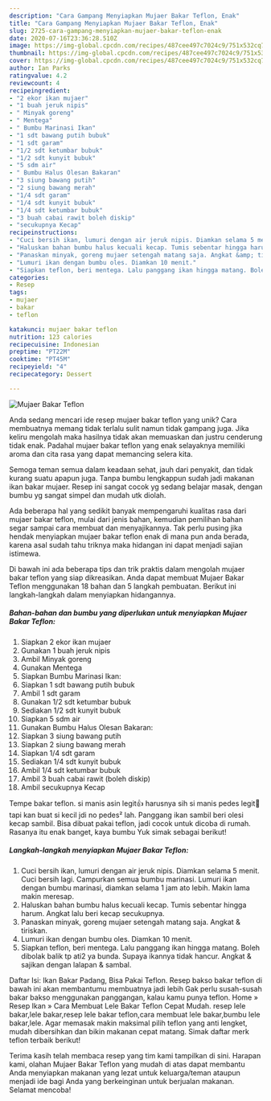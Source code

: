 ```yaml
---
description: "Cara Gampang Menyiapkan Mujaer Bakar Teflon, Enak"
title: "Cara Gampang Menyiapkan Mujaer Bakar Teflon, Enak"
slug: 2725-cara-gampang-menyiapkan-mujaer-bakar-teflon-enak
date: 2020-07-16T23:36:28.510Z
image: https://img-global.cpcdn.com/recipes/487cee497c7024c9/751x532cq70/mujaer-bakar-teflon-foto-resep-utama.jpg
thumbnail: https://img-global.cpcdn.com/recipes/487cee497c7024c9/751x532cq70/mujaer-bakar-teflon-foto-resep-utama.jpg
cover: https://img-global.cpcdn.com/recipes/487cee497c7024c9/751x532cq70/mujaer-bakar-teflon-foto-resep-utama.jpg
author: Ian Parks
ratingvalue: 4.2
reviewcount: 4
recipeingredient:
- "2 ekor ikan mujaer"
- "1 buah jeruk nipis"
- " Minyak goreng"
- " Mentega"
- " Bumbu Marinasi Ikan"
- "1 sdt bawang putih bubuk"
- "1 sdt garam"
- "1/2 sdt ketumbar bubuk"
- "1/2 sdt kunyit bubuk"
- "5 sdm air"
- " Bumbu Halus Olesan Bakaran"
- "3 siung bawang putih"
- "2 siung bawang merah"
- "1/4 sdt garam"
- "1/4 sdt kunyit bubuk"
- "1/4 sdt ketumbar bubuk"
- "3 buah cabai rawit boleh diskip"
- "secukupnya Kecap"
recipeinstructions:
- "Cuci bersih ikan, lumuri dengan air jeruk nipis. Diamkan selama 5 menit. Cuci bersih lagi. Campurkan semua bumbu marinasi. Lumuri ikan dengan bumbu marinasi, diamkan selama 1 jam ato lebih. Makin lama makin meresap."
- "Haluskan bahan bumbu halus kecuali kecap. Tumis sebentar hingga harum. Angkat lalu beri kecap secukupnya."
- "Panaskan minyak, goreng mujaer setengah matang saja. Angkat &amp; tiriskan."
- "Lumuri ikan dengan bumbu oles. Diamkan 10 menit."
- "Siapkan teflon, beri mentega. Lalu panggang ikan hingga matang. Boleh dibolak balik tp ati2 ya bunda. Supaya ikannya tidak hancur. Angkat &amp; sajikan dengan lalapan &amp; sambal."
categories:
- Resep
tags:
- mujaer
- bakar
- teflon

katakunci: mujaer bakar teflon 
nutrition: 123 calories
recipecuisine: Indonesian
preptime: "PT22M"
cooktime: "PT45M"
recipeyield: "4"
recipecategory: Dessert

---
```



![Mujaer Bakar Teflon](https://img-global.cpcdn.com/recipes/487cee497c7024c9/751x532cq70/mujaer-bakar-teflon-foto-resep-utama.jpg)

Anda sedang mencari ide resep mujaer bakar teflon yang unik? Cara membuatnya memang tidak terlalu sulit namun tidak gampang juga. Jika keliru mengolah maka hasilnya tidak akan memuaskan dan justru cenderung tidak enak. Padahal mujaer bakar teflon yang enak selayaknya memiliki aroma dan cita rasa yang dapat memancing selera kita.

Semoga teman semua dalam keadaan sehat, jauh dari penyakit, dan tidak kurang suatu apapun juga. Tanpa bumbu lengkappun sudah jadi makanan ikan bakar mujaer. Resep ini sangat cocok yg sedang belajar masak, dengan bumbu yg sangat simpel dan mudah utk diolah.

Ada beberapa hal yang sedikit banyak mempengaruhi kualitas rasa dari mujaer bakar teflon, mulai dari jenis bahan, kemudian pemilihan bahan segar sampai cara membuat dan menyajikannya. Tak perlu pusing jika hendak menyiapkan mujaer bakar teflon enak di mana pun anda berada, karena asal sudah tahu triknya maka hidangan ini dapat menjadi sajian istimewa.


Di bawah ini ada beberapa tips dan trik praktis dalam mengolah mujaer bakar teflon yang siap dikreasikan. Anda dapat membuat Mujaer Bakar Teflon menggunakan 18 bahan dan 5 langkah pembuatan. Berikut ini langkah-langkah dalam menyiapkan hidangannya.

<!--inarticleads1-->

##### Bahan-bahan dan bumbu yang diperlukan untuk menyiapkan Mujaer Bakar Teflon:

1. Siapkan 2 ekor ikan mujaer
1. Gunakan 1 buah jeruk nipis
1. Ambil  Minyak goreng
1. Gunakan  Mentega
1. Siapkan  Bumbu Marinasi Ikan:
1. Siapkan 1 sdt bawang putih bubuk
1. Ambil 1 sdt garam
1. Gunakan 1/2 sdt ketumbar bubuk
1. Sediakan 1/2 sdt kunyit bubuk
1. Siapkan 5 sdm air
1. Gunakan  Bumbu Halus Olesan Bakaran:
1. Siapkan 3 siung bawang putih
1. Siapkan 2 siung bawang merah
1. Siapkan 1/4 sdt garam
1. Sediakan 1/4 sdt kunyit bubuk
1. Ambil 1/4 sdt ketumbar bubuk
1. Ambil 3 buah cabai rawit (boleh diskip)
1. Ambil secukupnya Kecap


Tempe bakar teflon. si manis asin legit👍 harusnya sih si manis pedes legit🤣 tapi kan buat si kecil jdi no pedes² lah. Panggang ikan sambil beri olesi kecap sambil. Bisa dibuat pakai teflon, jadi cocok untuk dicoba di rumah. Rasanya itu enak banget, kaya bumbu Yuk simak sebagai berikut! 

<!--inarticleads2-->

##### Langkah-langkah menyiapkan Mujaer Bakar Teflon:

1. Cuci bersih ikan, lumuri dengan air jeruk nipis. Diamkan selama 5 menit. Cuci bersih lagi. Campurkan semua bumbu marinasi. Lumuri ikan dengan bumbu marinasi, diamkan selama 1 jam ato lebih. Makin lama makin meresap.
1. Haluskan bahan bumbu halus kecuali kecap. Tumis sebentar hingga harum. Angkat lalu beri kecap secukupnya.
1. Panaskan minyak, goreng mujaer setengah matang saja. Angkat &amp; tiriskan.
1. Lumuri ikan dengan bumbu oles. Diamkan 10 menit.
1. Siapkan teflon, beri mentega. Lalu panggang ikan hingga matang. Boleh dibolak balik tp ati2 ya bunda. Supaya ikannya tidak hancur. Angkat &amp; sajikan dengan lalapan &amp; sambal.


Daftar Isi: Ikan Bakar Padang, Bisa Pakai Teflon. Resep bakso bakar teflon di bawah ini akan membantumu membuatnya jadi lebih Gak perlu susah-susah bakar bakso menggunakan panggangan, kalau kamu punya teflon. Home » Resep Ikan » Cara Membuat Lele Bakar Teflon Cepat Mudah. resep lele bakar,lele bakar,resep lele bakar teflon,cara membuat lele bakar,bumbu lele bakar,lele. Agar memasak makin maksimal pilih teflon yang anti lengket, mudah dibersihkan dan bikin makanan cepat matang. Simak daftar merk teflon terbaik berikut! 

Terima kasih telah membaca resep yang tim kami tampilkan di sini. Harapan kami, olahan Mujaer Bakar Teflon yang mudah di atas dapat membantu Anda menyiapkan makanan yang lezat untuk keluarga/teman ataupun menjadi ide bagi Anda yang berkeinginan untuk berjualan makanan. Selamat mencoba!
